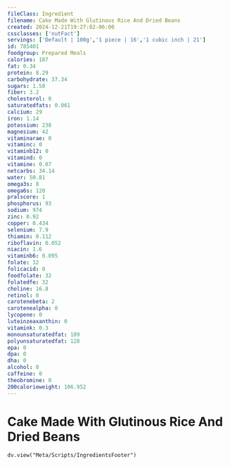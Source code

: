 ```yaml
---
fileClass: Ingredient
filename: Cake Made With Glutinous Rice And Dried Beans
created: 2024-12-21T19:27:02-06:00
cssclasses: ['nutFact']
servings: ['Default | 100g','1 piece | 16','1 cubic inch | 21']
id: 785401
foodgroup: Prepared Meals
calories: 187
fat: 0.34
protein: 8.29
carbohydrate: 37.34
sugars: 1.58
fiber: 3.2
cholesterol: 0
saturatedfats: 0.061
calcium: 29
iron: 1.14
potassium: 238
magnesium: 42
vitaminarae: 0
vitaminc: 0
vitaminb12: 0
vitamind: 0
vitamine: 0.07
netcarbs: 34.14
water: 50.81
omega3s: 8
omega6s: 120
pralscore: 1
phosphorus: 93
sodium: 974
zinc: 0.92
copper: 0.434
selenium: 7.9
thiamin: 0.112
riboflavin: 0.052
niacin: 1.6
vitaminb6: 0.095
folate: 32
folicacid: 0
foodfolate: 32
folatedfe: 32
choline: 16.8
retinol: 0
carotenebeta: 2
carotenealpha: 0
lycopene: 0
luteinzeaxanthin: 0
vitamink: 0.3
monounsaturatedfat: 109
polyunsaturatedfat: 128
epa: 0
dpa: 0
dha: 0
alcohol: 0
caffeine: 0
theobromine: 0
200calorieweight: 106.952
---
```


# Cake Made With Glutinous Rice And Dried Beans

```dataviewjs
dv.view("Meta/Scripts/IngredientsFooter")
```